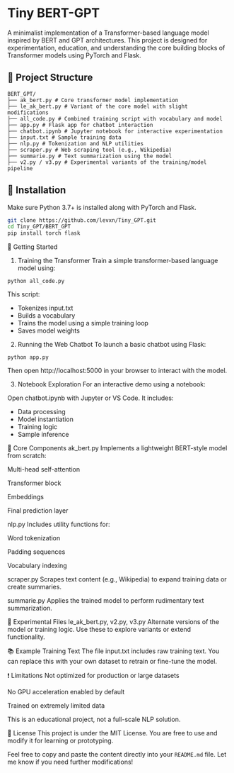 # Tiny BERT-GPT

A minimalist implementation of a Transformer-based language model inspired by BERT and GPT architectures. This project is designed for experimentation, education, and understanding the core building blocks of Transformer models using PyTorch and Flask.

## 📁 Project Structure
```
BERT_GPT/
├── ak_bert.py # Core transformer model implementation
├── le_ak_bert.py # Variant of the core model with slight modifications
├── all_code.py # Combined training script with vocabulary and model
├── app.py # Flask app for chatbot interaction
├── chatbot.ipynb # Jupyter notebook for interactive experimentation
├── input.txt # Sample training data
├── nlp.py # Tokenization and NLP utilities
├── scraper.py # Web scraping tool (e.g., Wikipedia)
├── summarie.py # Text summarization using the model
├── v2.py / v3.py # Experimental variants of the training/model pipeline
```

## 🔧 Installation

Make sure Python 3.7+ is installed along with PyTorch and Flask.

```bash
git clone https://github.com/levxn/Tiny_GPT.git
cd Tiny_GPT/BERT_GPT
pip install torch flask
```

🚀 Getting Started
1. Training the Transformer
Train a simple transformer-based language model using:
```
python all_code.py
```
This script:
- Tokenizes input.txt
- Builds a vocabulary
- Trains the model using a simple training loop
- Saves model weights

2. Running the Web Chatbot
To launch a basic chatbot using Flask:
```
python app.py
```
Then open http://localhost:5000 in your browser to interact with the model.

3. Notebook Exploration
For an interactive demo using a notebook:

Open chatbot.ipynb with Jupyter or VS Code. It includes:

- Data processing
- Model instantiation
- Training logic
- Sample inference

🧠 Core Components
ak_bert.py
Implements a lightweight BERT-style model from scratch:

Multi-head self-attention

Transformer block

Embeddings

Final prediction layer

nlp.py
Includes utility functions for:

Word tokenization

Padding sequences

Vocabulary indexing

scraper.py
Scrapes text content (e.g., Wikipedia) to expand training data or create summaries.

summarie.py
Applies the trained model to perform rudimentary text summarization.

🧪 Experimental Files
le_ak_bert.py, v2.py, v3.py
Alternate versions of the model or training logic.
Use these to explore variants or extend functionality.

📚 Example Training Text
The file input.txt includes raw training text. You can replace this with your own dataset to retrain or fine-tune the model.

❗ Limitations
Not optimized for production or large datasets

No GPU acceleration enabled by default

Trained on extremely limited data

This is an educational project, not a full-scale NLP solution.

📜 License
This project is under the MIT License. You are free to use and modify it for learning or prototyping.

Feel free to copy and paste the content directly into your `README.md` file. Let me know if you need further modifications!

